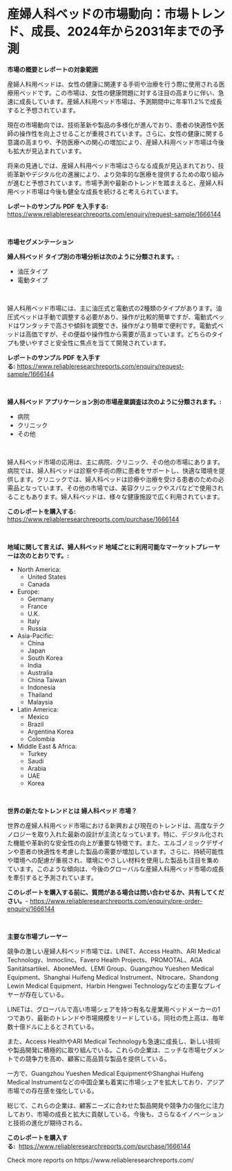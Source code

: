 <p><h1>産婦人科ベッドの市場動向：市場トレンド、成長、2024年から2031年までの予測</h1></p><p><strong>市場の概要とレポートの対象範囲</strong></p>
<p><p>産婦人科用ベッドは、女性の健康に関連する手術や治療を行う際に使用される医療用ベッドです。この市場は、女性の健康問題に対する注目の高まりに伴い、急速に成長しています。産婦人科用ベッド市場は、予測期間中に年率11.2%で成長すると予想されています。</p><p>現在の市場動向では、技術革新や製品の多様化が進んでおり、患者の快適性や医師の操作性を向上させることが重視されています。さらに、女性の健康に関する意識の高まりや、予防医療への関心の増加により、産婦人科用ベッド市場は今後も拡大が見込まれています。</p><p>将来の見通しでは、産婦人科用ベッド市場はさらなる成長が見込まれており、技術革新やデジタル化の進展により、より効率的な医療を提供するための取り組みが進むと予想されています。市場予測や最新のトレンドを踏まえると、産婦人科用ベッド市場は今後も健全な成長を続けると考えられています。</p></p>
<p><strong>レポートのサンプル PDF を入手する:</strong> <a href="https://www.reliableresearchreports.com/enquiry/request-sample/1666144">https://www.reliableresearchreports.com/enquiry/request-sample/1666144</a></p>
<p>&nbsp;</p>
<p><strong>市場セグメンテーション</strong></p>
<p><strong>婦人科ベッド タイプ別の市場分析は次のように分類されます。:</strong></p>
<p><ul><li>油圧タイプ</li><li>電動タイプ</li></ul></p>
<p>&nbsp;</p>
<p><p>婦人科用ベッド市場には、主に油圧式と電動式の2種類のタイプがあります。油圧式ベッドは手動で調整する必要があり、操作が比較的簡単ですが、電動式ベッドはワンタッチで高さや傾斜を調整でき、操作がより簡単で便利です。電動式ベッドは高価ですが、その便益や操作性から需要が高まっています。どちらのタイプも使いやすさと安全性に焦点を当てて開発されています。</p></p>
<p><strong>レポートのサンプル PDF を入手する:</strong>&nbsp;<a href="https://www.reliableresearchreports.com/enquiry/request-sample/1666144">https://www.reliableresearchreports.com/enquiry/request-sample/1666144</a></p>
<p>&nbsp;</p>
<p><strong> 婦人科ベッド アプリケーション別の市場産業調査は次のように分類されます。:</strong></p>
<p><ul><li>病院</li><li>クリニック</li><li>その他</li></ul></p>
<p>&nbsp;</p>
<p><p>婦人科ベッド市場の応用は、主に病院、クリニック、その他の市場にあります。病院では、婦人科ベッドは診察や手術の際に患者をサポートし、快適な環境を提供します。クリニックでは、婦人科ベッドは診療や治療を受ける患者のための必需品となっています。その他の市場では、美容クリニックやスパなどで使用されることもあります。婦人科ベッドは、様々な健康施設で広く利用されています。</p></p>
<p><strong>このレポートを購入する:</strong>&nbsp; <a href="https://www.reliableresearchreports.com/purchase/1666144">https://www.reliableresearchreports.com/purchase/1666144</a></p>
<p>&nbsp;</p>
<p><strong>地域に関して言えば、婦人科ベッド 地域ごとに利用可能なマーケットプレーヤーは次のとおりです。:</strong></p>
<p><ul>
    <li>
        North America:
        <ul>
            <li>United States</li>
            <li>Canada</li>
        </ul>
    </li>
    <li>
        Europe:
        <ul>
            <li>Germany</li>
            <li>France</li>
            <li>U.K.</li>
            <li>Italy</li>
            <li>Russia</li>
        </ul>
    </li>
    <li>
        Asia-Pacific:
        <ul>
            <li>China</li>
            <li>Japan</li>
            <li>South Korea</li>
            <li>India</li>
            <li>Australia</li>
            <li>China Taiwan</li>
            <li>Indonesia</li>
            <li>Thailand</li>
            <li>Malaysia</li>
        </ul>
    </li>
    <li>
        Latin America:
        <ul>
            <li>Mexico</li>
            <li>Brazil</li>
            <li>Argentina Korea</li>
            <li>Colombia</li>
        </ul>
    </li>
    <li>
        Middle East & Africa:
        <ul>
            <li>Turkey</li>
            <li>Saudi</li>
            <li>Arabia</li>
            <li>UAE</li>
            <li>Korea</li>
        </ul>
    </li>
    </ul></p>
<p>&nbsp;</p>
<p><strong>世界の新たなトレンドとは 婦人科ベッド 市場？</strong></p>
<p><p>世界の産婦人科用ベッド市場における新興および現在のトレンドは、高度なテクノロジーを取り入れた最新の設計が主流となっています。特に、デジタル化された機能や革新的な安全性の向上が重要な特徴です。また、エルゴノミックデザインや患者の快適性を考慮した製品の需要が増加しています。さらに、持続可能性や環境への配慮が重視され、環境にやさしい材料を使用した製品も注目を集めています。このような傾向は、今後のグローバルな産婦人科用ベッド市場の成長を牽引すると予測されています。</p></p>
<p><strong>このレポートを購入する前に、質問がある場合は問い合わせるか、共有してください。</strong>- <a href="https://www.reliableresearchreports.com/enquiry/pre-order-enquiry/1666144">https://www.reliableresearchreports.com/enquiry/pre-order-enquiry/1666144</a></p>
<p>&nbsp;</p>
<p><strong>主要な市場プレーヤー</strong></p>
<p><p>競争の激しい産婦人科ベッド市場では、LINET、Access Health、ARI Medical Technology、Inmoclinc、Favero Health Projects、PROMOTAL、AGA Sanitätsartikel、AboneMed、LEMI Group、Guangzhou Yueshen Medical Equipment、Shanghai Huifeng Medical Instrument、Nitrocare、Shandong Lewin Medical Equipment、Harbin Hengwei Technologyなどの主要なプレイヤーが存在している。</p><p>LINETは、グローバルで高い市場シェアを持つ有名な産業用ベッドメーカーの1つであり、最新のトレンドや市場規模をリードしている。同社の売上高は、毎年数十億ドルに上るとされている。</p><p>また、Access HealthやARI Medical Technologyも急速に成長し、新しい技術や製品開発に積極的に取り組んでいる。これらの企業は、ニッチな市場セグメントでの競争力を高め、顧客に高品質な製品を提供している。</p><p>一方で、Guangzhou Yueshen Medical EquipmentやShanghai Huifeng Medical Instrumentなどの中国企業も着実に市場シェアを拡大しており、アジア市場での存在感を強化している。</p><p>総じて、これらの企業は、顧客ニーズに合わせた製品開発や競争力の強化に注力しており、市場の成長と拡大に貢献している。今後も、さらなるイノベーションと技術の進化が期待される。</p></p>
<p><strong>このレポートを購入する:</strong>&nbsp;&nbsp;<a href="https://www.reliableresearchreports.com/purchase/1666144">https://www.reliableresearchreports.com/purchase/1666144</a></p>
<p>Check more reports on https://www.reliableresearchreports.com/</p>